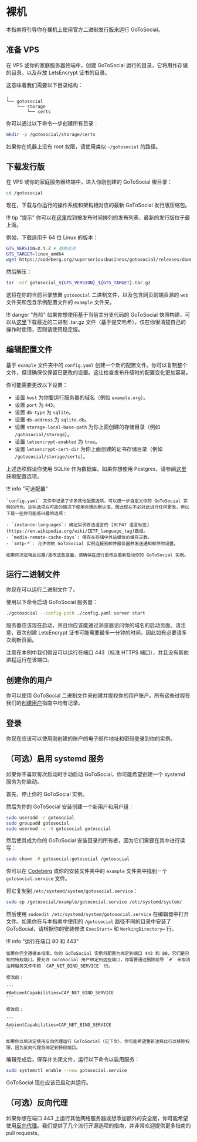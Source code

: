 # 裸机

本指南将引导你在裸机上使用官方二进制发行版来运行 GoToSocial。

## 准备 VPS

在 VPS 或你的家庭服务器终端中，创建 GoToSocial 运行的目录，它将用作存储的目录，以及存放 LetsEncrypt 证书的目录。

这意味着我们需要以下目录结构：

```
.
└── gotosocial
    └── storage
        └── certs
```

你可以通过以下命令一步创建所有目录：

```bash
mkdir -p /gotosocial/storage/certs
```

如果你在机器上没有 root 权限，请使用类似 `~/gotosocial` 的路径。

## 下载发行版

在 VPS 或你的家庭服务器终端中，进入你刚创建的 GoToSocial 根目录：

```bash
cd /gotosocial
```

现在，下载与你运行的操作系统和架构相对应的最新 GoToSocial 发行版压缩包。

!!! tip "提示"
    你可以在[这里](https://codeberg.org/superseriousbusiness/gotosocial/releases)找到按发布时间排列的发布列表，最新的发行版位于最上面。

例如，下载适用于 64 位 Linux 的版本：

```bash
GTS_VERSION=X.Y.Z # 替换此处
GTS_TARGET=linux_amd64
wget https://codeberg.org/superseriousbusiness/gotosocial/releases/download/v${GTS_VERSION}/gotosocial_${GTS_VERSION}_${GTS_TARGET}.tar.gz
```

然后解压：

```bash
tar -xzf gotosocial_${GTS_VERSION}_${GTS_TARGET}.tar.gz
```

这将在你的当前目录放置 `gotosocial` 二进制文件，以及包含网页前端资源的 `web` 文件夹和包含示例配置文件的 `example` 文件夹。

!!! danger "危险"
    如果你想使用基于当前主分支代码的 GoToSocial 快照构建，可以从[这里](https://minio.s3.superseriousbusiness.org/browser/gotosocial-snapshots)下载最近的二进制 .tar.gz 文件（基于提交哈希）。仅在你很清楚自己的操作时使用，否则请使用稳定版。

## 编辑配置文件

基于 `example` 文件夹中的 `config.yaml` 创建一个新的配置文件。你可以复制整个文件，但请确保仅保留已更改的设置。这让检查发布升级时的配置变化更加容易。

你可能需要更改以下设置：

- 设置 `host` 为你要运行服务器的域名（例如 `example.org`）。
- 设置 `port` 为 `443`。
- 设置 `db-type` 为 `sqlite`。
- 设置 `db-address` 为 `sqlite.db`。
- 设置 `storage-local-base-path` 为你上面创建的存储目录（例如 `/gotosocial/storage`）。
- 设置 `letsencrypt-enabled` 为 `true`。
- 设置 `letsencrypt-cert-dir` 为你上面创建的证书存储目录（例如 `/gotosocial/storage/certs`）。

上述选项假设你使用 SQLite 作为数据库。如果你想使用 Postgres，请参阅[这里](../../configuration/database.md)获取配置选项。

!!! info "可选配置"
    
    `config.yaml` 文件中记录了许多其他配置选项，可以进一步自定义你的 GoToSocial 实例的行为。这些选项在可能的情况下使用合理的默认值，因此现在不必对此进行任何更改，但以下是一些你可能感兴趣的选项：
    
    - `instance-languages`: 确定实例首选语言的 [BCP47 语言标签](https://en.wikipedia.org/wiki/IETF_language_tag)数组。
    - `media-remote-cache-days`: 保存在存储中外站媒体的缓存天数。
    - `smtp-*`: 允许你的 GoToSocial 实例连接到邮件服务器并发送通知邮件的设置。

    如果你决定稍后设置/更改这些变量，请确保在进行更改后重新启动你的 GoToSocial 实例。

## 运行二进制文件

你现在可以运行二进制文件了。

使用以下命令启动 GoToSocial 服务器：

```bash
./gotosocial --config-path ./config.yaml server start
```

服务器应该现在启动，并且你应该能通过浏览器访问你的域名的启动页面。请注意，首次创建 LetsEncrypt 证书可能需要最多一分钟的时间，因此如有必要请多次刷新页面。

注意在本例中我们假设可以运行在端口 443（标准 HTTPS 端口），并且没有其他进程运行在该端口。

## 创建你的用户

你可以使用 GoToSocial 二进制文件来创建并提权你的用户账户。所有这些过程在我们的[创建用户](../user_creation.md)指南中均有记录。

## 登录

你现在应该可以使用刚创建的账户的电子邮件地址和密码登录到你的实例。

## （可选）启用 systemd 服务

如果你不喜欢每次启动时手动启动 GoToSocial，你可能希望创建一个 systemd 服务为你启动。

首先，停止你的 GoToSocial 实例。

然后为你的 GoToSocial 安装创建一个新用户和用户组：

```bash
sudo useradd -r gotosocial
sudo groupadd gotosocial
sudo usermod -a -G gotosocial gotosocial
```

然后使其成为你的 GoToSocial 安装目录的所有者，因为它们需要在其中进行读写：

```bash
sudo chown -R gotosocial:gotosocial /gotosocial
```

你可以在 [Codeberg](https://codeberg.org/superseriousbusiness/gotosocial/raw/branch/main/example/gotosocial.service) 或你的安装文件夹中的 `example` 文件夹中找到一个 `gotosocial.service` 文件。

将它复制到 `/etc/systemd/system/gotosocial.service`：

```bash
sudo cp /gotosocial/example/gotosocial.service /etc/systemd/system/
```

然后使用 `sudoedit /etc/systemd/system/gotosocial.service` 在编辑器中打开文件。如果你在与本指南中使用的 `/gotosocial` 路径不同的目录中安装了 GoToSocial，请根据你的安装修改 `ExecStart=` 和 `WorkingDirectory=` 行。

!!! info "运行在端口 80 和 443"
    
    如果你完全遵循本指南，你的 GoToSocial 实例将配置为绑定到端口 443 和 80，它们是已知的特权端口。要允许 GoToSocial 用户绑定到这些端口，你需要通过删除前导 `#` 来取消注释服务文件中的 `CAP_NET_BIND_SERVICE` 行。
    
    修改前：
    
    ```
    #AmbientCapabilities=CAP_NET_BIND_SERVICE
    ```
    
    修改后：
    
    ```
    AmbientCapabilities=CAP_NET_BIND_SERVICE
    ```
    
    如果你以后决定使用反向代理运行 GoToSocial（见下文），你可能希望重新注释此行以移除权限，因为反向代理将绑定到特权端口。

编辑完成后，保存并关闭文件，运行以下命令以启用服务：

```bash
sudo systemctl enable --now gotosocial.service
```

GoToSocial 现在应该已启动并运行。

## （可选）反向代理

如果你想在端口 443 上运行其他网络服务器或想添加额外的安全层，你可能希望使用[反向代理](../reverse_proxy/index.md)。我们提供了几个流行开源选项的指南，并非常欢迎提供更多指南的 pull requests。
